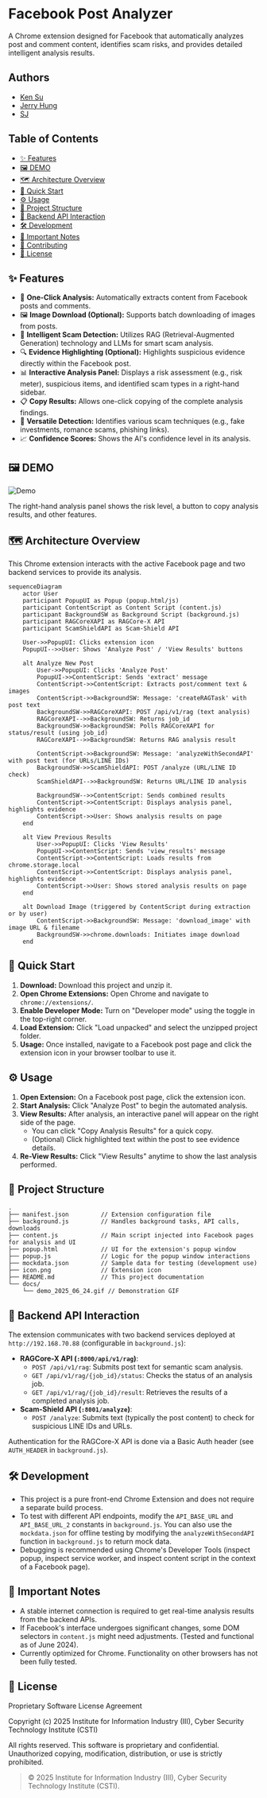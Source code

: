 # Facebook Post Analyzer

A Chrome extension designed for Facebook that automatically analyzes post and comment content, identifies scam risks, and provides detailed intelligent analysis results.

## Authors

*   [Ken Su](https://github.com/ken22i)
*   [Jerry Hung](https://github.com/JerryHung1030)
*   [SJ](https://github.com/shih1999)

## Table of Contents

-   [✨ Features](#-features)
-   [🖼️ DEMO](#️-demo)
-   [🗺️ Architecture Overview](#️-architecture-overview)
-   [🚀 Quick Start](#-quick-start)
-   [⚙️ Usage](#️-usage)
-   [📂 Project Structure](#-project-structure)
-   [🔧 Backend API Interaction](#-backend-api-interaction)
-   [🛠️ Development](#️-development)
-   [📌 Important Notes](#-important-notes)
-   [🤝 Contributing](#-contributing)
-   [📄 License](#-license)

## ✨ Features

-   📝 **One-Click Analysis:** Automatically extracts content from Facebook posts and comments.
-   🖼️ **Image Download (Optional):** Supports batch downloading of images from posts.
-   🤖 **Intelligent Scam Detection:** Utilizes RAG (Retrieval-Augmented Generation) technology and LLMs for smart scam analysis.
-   🔍 **Evidence Highlighting (Optional):** Highlights suspicious evidence directly within the Facebook post.
-   📊 **Interactive Analysis Panel:** Displays a risk assessment (e.g., risk meter), suspicious items, and identified scam types in a right-hand sidebar.
-   📋 **Copy Results:** Allows one-click copying of the complete analysis findings.
-   🎯 **Versatile Detection:** Identifies various scam techniques (e.g., fake investments, romance scams, phishing links).
-   📈 **Confidence Scores:** Shows the AI's confidence level in its analysis.

## 🖼️ DEMO

![Demo](docs/demo_2025_06_24.gif)

The right-hand analysis panel shows the risk level, a button to copy analysis results, and other features.

## 🗺️ Architecture Overview

This Chrome extension interacts with the active Facebook page and two backend services to provide its analysis.

```mermaid
sequenceDiagram
    actor User
    participant PopupUI as Popup (popup.html/js)
    participant ContentScript as Content Script (content.js)
    participant BackgroundSW as Background Script (background.js)
    participant RAGCoreXAPI as RAGCore-X API
    participant ScamShieldAPI as Scam-Shield API

    User->>PopupUI: Clicks extension icon
    PopupUI-->>User: Shows 'Analyze Post' / 'View Results' buttons

    alt Analyze New Post
        User->>PopupUI: Clicks 'Analyze Post'
        PopupUI->>ContentScript: Sends 'extract' message
        ContentScript->>ContentScript: Extracts post/comment text & images
        ContentScript->>BackgroundSW: Message: 'createRAGTask' with post text
        BackgroundSW->>RAGCoreXAPI: POST /api/v1/rag (text analysis)
        RAGCoreXAPI-->>BackgroundSW: Returns job_id
        BackgroundSW->>BackgroundSW: Polls RAGCoreXAPI for status/result (using job_id)
        RAGCoreXAPI-->>BackgroundSW: Returns RAG analysis result
        
        ContentScript->>BackgroundSW: Message: 'analyzeWithSecondAPI' with post text (for URLs/LINE IDs)
        BackgroundSW->>ScamShieldAPI: POST /analyze (URL/LINE ID check)
        ScamShieldAPI-->>BackgroundSW: Returns URL/LINE ID analysis
        
        BackgroundSW-->>ContentScript: Sends combined results
        ContentScript->>ContentScript: Displays analysis panel, highlights evidence
        ContentScript->>User: Shows analysis results on page
    end

    alt View Previous Results
        User->>PopupUI: Clicks 'View Results'
        PopupUI->>ContentScript: Sends 'view_results' message
        ContentScript->>ContentScript: Loads results from chrome.storage.local
        ContentScript->>ContentScript: Displays analysis panel, highlights evidence
        ContentScript->>User: Shows stored analysis results on page
    end

    alt Download Image (triggered by ContentScript during extraction or by user)
        ContentScript->>BackgroundSW: Message: 'download_image' with image URL & filename
        BackgroundSW->>chrome.downloads: Initiates image download
    end
```

## 🚀 Quick Start

1.  **Download:** Download this project and unzip it.
2.  **Open Chrome Extensions:** Open Chrome and navigate to `chrome://extensions/`.
3.  **Enable Developer Mode:** Turn on "Developer mode" using the toggle in the top-right corner.
4.  **Load Extension:** Click "Load unpacked" and select the unzipped project folder.
5.  **Usage:** Once installed, navigate to a Facebook post page and click the extension icon in your browser toolbar to use it.

## ⚙️ Usage

1.  **Open Extension:** On a Facebook post page, click the extension icon.
2.  **Start Analysis:** Click "Analyze Post" to begin the automated analysis.
3.  **View Results:** After analysis, an interactive panel will appear on the right side of the page.
    *   You can click "Copy Analysis Results" for a quick copy.
    *   (Optional) Click highlighted text within the post to see evidence details.
4.  **Re-View Results:** Click "View Results" anytime to show the last analysis performed.

## 📂 Project Structure

```
.
├── manifest.json         // Extension configuration file
├── background.js         // Handles background tasks, API calls, downloads
├── content.js            // Main script injected into Facebook pages for analysis and UI
├── popup.html            // UI for the extension's popup window
├── popup.js              // Logic for the popup window interactions
├── mockdata.json         // Sample data for testing (development use)
├── icon.png              // Extension icon
├── README.md             // This project documentation
└── docs/
    └── demo_2025_06_24.gif // Demonstration GIF
```

## 🔧 Backend API Interaction

The extension communicates with two backend services deployed at `http://192.168.70.88` (configurable in `background.js`):

*   **RAGCore-X API (`:8000/api/v1/rag`)**:
    *   `POST /api/v1/rag`: Submits post text for semantic scam analysis.
    *   `GET /api/v1/rag/{job_id}/status`: Checks the status of an analysis job.
    *   `GET /api/v1/rag/{job_id}/result`: Retrieves the results of a completed analysis job.
*   **Scam-Shield API (`:8001/analyze`)**:
    *   `POST /analyze`: Submits text (typically the post content) to check for suspicious LINE IDs and URLs.

Authentication for the RAGCore-X API is done via a Basic Auth header (see `AUTH_HEADER` in `background.js`).

## 🛠️ Development

*   This project is a pure front-end Chrome Extension and does not require a separate build process.
*   To test with different API endpoints, modify the `API_BASE_URL` and `API_BASE_URL_2` constants in `background.js`. You can also use the `mockdata.json` for offline testing by modifying the `analyzeWithSecondAPI` function in `background.js` to return mock data.
*   Debugging is recommended using Chrome's Developer Tools (inspect popup, inspect service worker, and inspect content script in the context of a Facebook page).

## 📌 Important Notes

*   A stable internet connection is required to get real-time analysis results from the backend APIs.
*   If Facebook's interface undergoes significant changes, some DOM selectors in `content.js` might need adjustments. (Tested and functional as of June 2024).
*   Currently optimized for Chrome. Functionality on other browsers has not been fully tested.

## 📄 License

Proprietary Software License Agreement

Copyright (c) 2025 Institute for Information Industry (III), Cyber Security Technology Institute (CSTI)

All rights reserved. This software is proprietary and confidential. Unauthorized copying, modification, distribution, or use is strictly prohibited.

> © 2025 Institute for Information Industry (III), Cyber Security Technology Institute (CSTI).
